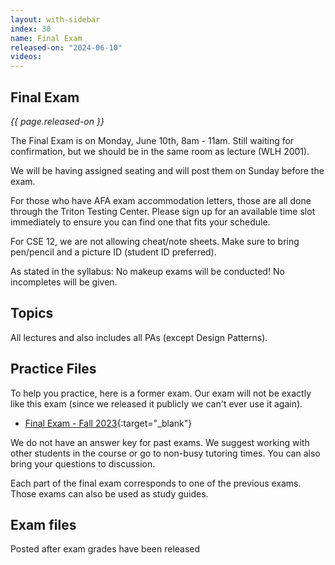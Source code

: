 ```yaml
---
layout: with-sidebar
index: 30
name: Final Exam
released-on: "2024-06-10"
videos:
---
```


## Final Exam

_{{ page.released-on }}_

The Final Exam is on Monday, June 10th, 8am - 11am. Still waiting for confirmation, but we should be in the same room as lecture (WLH 2001).

We will be having assigned seating and will post them on Sunday before the exam.

For those who have AFA exam accommodation letters, those are all done through the Triton Testing Center. Please sign up for an available time slot immediately to ensure you can find one that fits your schedule.

For CSE 12, we are not allowing cheat/note sheets. Make sure to bring pen/pencil and a picture ID (student ID preferred).

As stated in the syllabus: No makeup exams will be conducted! No incompletes will be given.

## Topics

All lectures and also includes all PAs (except Design Patterns).

## Practice Files

To help you practice, here is a former exam. Our exam will not be exactly like this exam (since we released it publicly we can't ever use it again).

- [Final Exam - Fall 2023](https://drive.google.com/file/d/1INRHka5TWLgG4lHyNEdBC3teCXB_o7fs/view?usp=sharing){:target="_blank"}

We do not have an answer key for past exams. We suggest working with other students in the course or go to non-busy tutoring times. You can also bring your questions to discussion.

Each part of the final exam corresponds to one of the previous exams. Those exams can also be used as study guides. 

## Exam files

Posted after exam grades have been released
